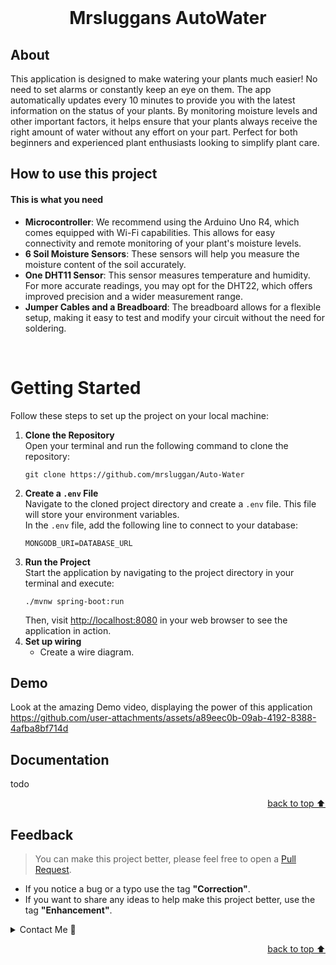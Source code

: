 <!-- Intro-->

<br>


<!-- Logo Section  --><!-- Required -->

<!--
* Insert an image URL in the <img> "src" attribute bellow. (line )
* 
* Insert your github profile URL in the <a> "href" attribute bellow (line )
-->



<!-- Project title 
* use a dynamic typing-SvG here https://readme-typing-svg.demolab.com/demo/
*
*  Instead you can type your project name after a # header
-->

<div align="center">
    <h1>Mrsluggans AutoWater</h1>
    
</div>


## About<!-- Required -->
This application is designed to make watering your plants much easier! No need to set alarms or constantly keep an eye on them. The app automatically updates every 10 minutes to provide you with the latest information on the status of your plants. By monitoring moisture levels and other important factors, it helps ensure that your plants always receive the right amount of water without any effort on your part. Perfect for both beginners and experienced plant enthusiasts looking to simplify plant care.

## How to use this project

<h4>This is what you need</h4>
<ul>
    <li><strong>Microcontroller</strong>: We recommend using the Arduino Uno R4, which comes equipped with Wi-Fi capabilities. This allows for easy connectivity and remote monitoring of your plant's moisture levels.</li>
    <li><strong>6 Soil Moisture Sensors</strong>: These sensors will help you measure the moisture content of the soil accurately.
    <li><strong>One DHT11 Sensor</strong>: This sensor measures temperature and humidity. For more accurate readings, you may opt for the DHT22, which offers improved precision and a wider measurement range.</li>
    <li><strong>Jumper Cables and a Breadboard</strong>: 
        The breadboard allows for a flexible setup, making it easy to test and modify your circuit without the need for soldering.</li>
</ul><br>

<h1>Getting Started</h1>
    <p>Follow these steps to set up the project on your local machine:</p>

<ol>
        <li>
            <strong>Clone the Repository</strong><br>
            Open your terminal and run the following command to clone the repository:
            <pre><code>git clone https://github.com/mrsluggan/Auto-Water</code></pre>
        </li>
        <li>
            <strong>Create a <code>.env</code> File</strong><br>
            Navigate to the cloned project directory and create a <code>.env</code> file. This file will store your environment variables.<br>
            In the <code>.env</code> file, add the following line to connect to your database:
            <pre><code>MONGODB_URI=DATABASE_URL</code></pre>
        </li>
        <li>
            <strong>Run the Project</strong><br>
            Start the application by navigating to the project directory in your terminal and execute:
            <pre><code>./mvnw spring-boot:run</code></pre>
            Then, visit <a href="http://localhost:8080">http://localhost:8080</a> in your web browser to see the application in action.
        </li>
        <li>
            <strong>Set up wiring</strong><br>
            <ul>
                <li>Create a wire diagram.</li>
            </ul>
        </li>
    </ol>


## Demo

Look at the amazing Demo video, displaying the power of this application
https://github.com/user-attachments/assets/a89eec0b-09ab-4192-8388-4afba8bf714d




## Documentation

todo


<p align="right"><a href="#how-to-use-this-project">back to top ⬆️</a></p>


## Feedback



> You can make this project better, please  feel free to open a [Pull Request](https://github.com/mrsluggan/Auto-Water/pulls).
- If you notice a bug or a typo use the tag **"Correction"**.
- If you want to share any ideas to help make this project better, use the tag **"Enhancement"**.

<details>
    <summary>Contact Me 📨</summary>

### Contact
Reach me via email: [EricFlyger@gmail.com](mailto:ericflyger@gmail.com)

</details>

<!-- - Use this html element to create a back to top button. -->
<p align="right"><a href="#how-to-use-this-project">back to top ⬆️</a></p>
